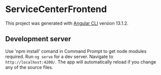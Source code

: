 # ServiceCenterFrontend

This project was generated with [Angular CLI](https://github.com/angular/angular-cli) version 13.1.2.

## Development server

Use 'npm install' comand in Command Prompt to get node modules required. Run `ng serve` for a dev server. Navigate to `http://localhost:4200/`. The app will automatically reload if you change any of the source files.


